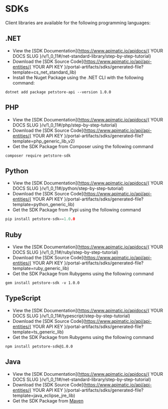 

<DIV class="SDKs">

# SDKs

Client libraries are available for the following programming languages:



## .NET 



- View the [SDK Documentation](https://www.apimatic.io/apidocs/{ YOUR DOCS SLUG }/v/1_0_11#/net-standard-library/step-by-step-tutorial) 
- Download the [SDK Source Code](https://www.apimatic.io/api/api-entities/{ YOUR API KEY }/portal-artifacts/sdks/generated-file?template=cs_net_standard_lib)
- Install the Nuget Package using the .NET CLI with the following command: 

```Text bash
dotnet add package petstore-api --version 1.0.0
```



## PHP

- View the [SDK Documentation](https://www.apimatic.io/apidocs/{ YOUR DOCS SLUG }/v/1_0_11#/php/step-by-step-tutorial) 
- Download the [SDK Source Code](https://www.apimatic.io/api/api-entities/{ YOUR API KEY }/portal-artifacts/sdks/generated-file?template=php_generic_lib_v2)
- Get the SDK Package from Composer using the following command

```Text bash
composer require petstore-sdk
```



## Python

- View the [SDK Documentation](https://www.apimatic.io/apidocs/{ YOUR DOCS SLUG }/v/1_0_11#/python/step-by-step-tutorial) 
- Download the [SDK Source Code](https://www.apimatic.io/api/api-entities/{ YOUR API KEY }/portal-artifacts/sdks/generated-file?template=python_generic_lib)
- Get the SDK Package from Pypi using the following command

```c bash
pip install petstore-sdk==1.0.0
```



## Ruby

- View the [SDK Documentation](https://www.apimatic.io/apidocs/{ YOUR DOCS SLUG }/v/1_0_11#/ruby/step-by-step-tutorial) 
- Download the [SDK Source Code](https://www.apimatic.io/api/api-entities/{ YOUR API KEY }/portal-artifacts/sdks/generated-file?template=ruby_generic_lib)
- Get the SDK Package from Rubygems using the following command

```Text bash
gem install petstore-sdk -v 1.0.0
```



## TypeScript

- View the [SDK Documentation](https://www.apimatic.io/apidocs/{ YOUR DOCS SLUG }/v/1_0_11#/typescript/step-by-step-tutorial) 
- Download the [SDK Source Code](https://www.apimatic.io/api/api-entities/{ YOUR API KEY }/portal-artifacts/sdks/generated-file?template=ts_generic_lib)
- Get the SDK Package from Rubygems using the following command

```Text bash
npm install petstore-sdk@1.0.0 
```



## Java

- View the [SDK Documentation](https://www.apimatic.io/apidocs/{ YOUR DOCS SLUG }/v/1_0_11#/net-standard-library/step-by-step-tutorial) 
- Download the [SDK Source Code](https://www.apimatic.io/api/api-entities/{ YOUR API KEY }/portal-artifacts/sdks/generated-file?template=java_eclipse_jre_lib)
- Get the SDK Package from [Maven](https://central.sonatype.com/)



</DIV>